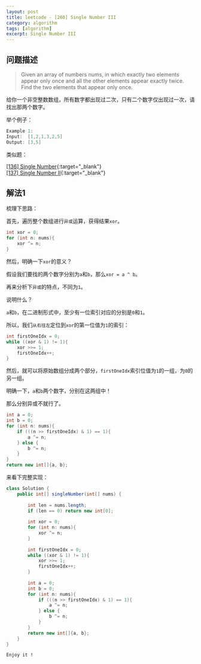 ```yaml
---
layout: post
title: leetcode - [260] Single Number III
category: algorithm
tags: [algorithm]
excerpt: Single Number III
---
```


## 问题描述  

> Given an array of numbers nums, in which exactly two elements appear only once and all the other elements appear exactly twice. Find the two elements that appear only once.    

给你一个非空整数数组，所有数字都出现过二次，只有二个数字仅出现过一次，请找出那两个数字。  

举个例子：  

``` java
Example 1:
Input:  [1,2,1,3,2,5]
Output: [3,5]
```

类似题：  

[[136] Single Number](http://yaoyichen.cn/algorithm/2020/03/13/leetcode-136.html){:target="_blank"}  
[[137] Single Number II](http://yaoyichen.cn/algorithm/2020/06/24/leetcode-137.html){:target="_blank"}  


## 解法1  

梳理下思路：  

首先，遍历整个数组进行`异或`运算，获得结果`xor`。  

``` java
int xor = 0;
for (int n: nums){
    xor ^= n;
}
```

然后，明确一下`xor`的意义？  

假设我们要找的两个数字分别为`a`和`b`，那么`xor = a ^ b`。  

再来分析下`异或`的特点，不同为`1`。  

说明什么？  

`a`和`b`，在二进制形式中，至少有一位索引对应的分别是`0`和`1`。  

所以，我们`从右往左`定位到`xor`的第一位值为`1`的索引：  

``` java
int firstOneIdx = 0;
while ((xor & 1) != 1){
    xor >>= 1;
    firstOneIdx++;
}
```

然后，就可以将原始数组分成两个部分，`firstOneIdx`索引位值为`1`的一组，为`0`的另一组。  

明确一下，`a`和`b`两个数字，分别在这两组中！  

那么分别异或不就行了。  

``` java
int a = 0;
int b = 0;
for (int n: nums){
    if (((n >> firstOneIdx) & 1) == 1){
        a ^= n;
    } else {
        b ^= n;
    }
}
return new int[]{a, b};
```



来看下完整实现：  


``` java
class Solution {
    public int[] singleNumber(int[] nums) {
        
        int len = nums.length;
        if (len == 0) return new int[0];
        
        int xor = 0;
        for (int n: nums){
            xor ^= n;
        }
        
        int firstOneIdx = 0;
        while ((xor & 1) != 1){
            xor >>= 1;
            firstOneIdx++;
        }
        
        int a = 0;
        int b = 0;
        for (int n: nums){
            if (((n >> firstOneIdx) & 1) == 1){
                a ^= n;
            } else {
                b ^= n;
            }
        }
        return new int[]{a, b};
    }
}
```

`Enjoy it ! `